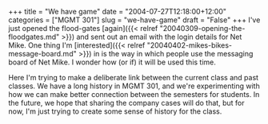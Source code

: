 +++
title = "We have game"
date = "2004-07-27T12:18:00+12:00"
categories = ["MGMT 301"]
slug = "we-have-game"
draft = "False"
+++
I've just opened the flood-gates
[again]({{< relref "20040309-opening-the-floodgates.md" >}})
and sent out an email with the login details for Net Mike. One thing I'm
[interested]({{< relref "20040402-mikes-bikes-message-board.md" >}}) 
in is the way in which people use the messaging board of Net Mike. I
wonder how (or if) it will be used this time.

Here I'm trying to make a deliberate link between the current class
and past classes. We have a long history in MGMT 301, and we're 
experimenting with how we can
make better connection between the semesters for students. In the
future, we hope that sharing the company cases will do that, but for
now, I'm just trying to create some sense of history for the class.

